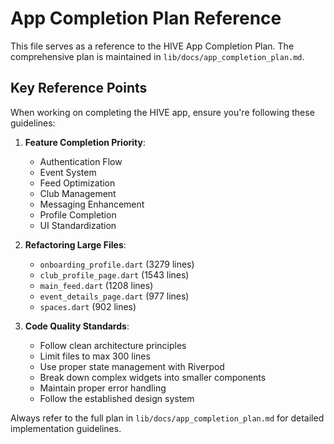 # App Completion Plan Reference

This file serves as a reference to the HIVE App Completion Plan. The comprehensive plan is maintained in `lib/docs/app_completion_plan.md`.

## Key Reference Points

When working on completing the HIVE app, ensure you're following these guidelines:

1. **Feature Completion Priority**: 
   - Authentication Flow
   - Event System
   - Feed Optimization
   - Club Management
   - Messaging Enhancement
   - Profile Completion
   - UI Standardization

2. **Refactoring Large Files**:
   - `onboarding_profile.dart` (3279 lines)
   - `club_profile_page.dart` (1543 lines)
   - `main_feed.dart` (1208 lines)
   - `event_details_page.dart` (977 lines)
   - `spaces.dart` (902 lines)

3. **Code Quality Standards**:
   - Follow clean architecture principles
   - Limit files to max 300 lines
   - Use proper state management with Riverpod
   - Break down complex widgets into smaller components
   - Maintain proper error handling
   - Follow the established design system

Always refer to the full plan in `lib/docs/app_completion_plan.md` for detailed implementation guidelines. 